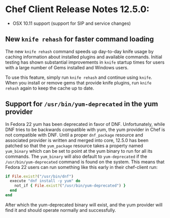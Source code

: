# Chef Client Release Notes 12.5.0:
* OSX 10.11 support (support for SIP and service changes)

## New `knife rehash` for faster command loading

The new `knife rehash` command speeds up day-to-day knife usage by
caching information about installed plugins and available commands.
Initial testing has shown substantial improvements in `knife` startup
times for users with a large number of Gems installed and Windows
users.

To use this feature, simply run `knife rehash` and continue using
`knife`.  When you install or remove gems that provide knife plugins,
run `knife rehash` again to keep the cache up to date.

## Support for `/usr/bin/yum-deprecated` in the yum provider

In Fedora 22 yum has been deprecated in favor of DNF.  Unfortunately, while DNF tries to be backwards
compatible with yum, the yum provider in Chef is not compatible with DNF.  Until a proper `dnf_package`
resource and associated provider is written and merged into core, 12.5.0 has been patched so that the
`yum_package` resource takes a property named `yum_binary` which can be set to point at the yum binary
to run for all its commands.  The `yum_binary` will also default to `yum-deprecated` if the 
`/usr/bin/yum-deprecated` command is found on the system.  This means that Fedora 22 users can run
something like this early in their chef-client run:

```ruby
if File.exist?("/usr/bin/dnf")
  execute "dnf install -y yum" do
    not_if { File.exist?("/usr/bin/yum-deprecated") }
  end
end
```

After which the yum-deprecated binary will exist, and the yum provider will find it and should operate
normally and successfully.

